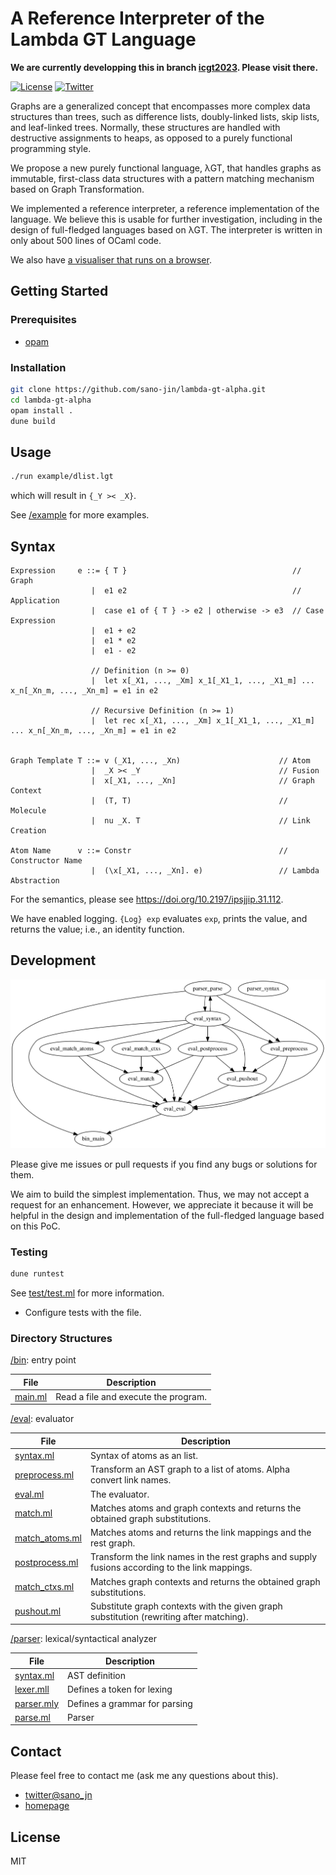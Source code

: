 # A Reference Interpreter of the Lambda GT Language

**We are currently developping this in branch [icgt2023](https://github.com/sano-jin/lambda-gt-alpha/tree/icgt2023). Please visit there.**

[![License](https://img.shields.io/badge/license-MIT-yellow?style=flat-square)](#license)
[![Twitter](https://img.shields.io/badge/twitter-%40sano_jn-blue?style=flat-square)](https://twitter.com/sano_jn)

Graphs are a generalized concept that encompasses more complex data structures than trees,
such as difference lists, doubly-linked lists, skip lists, and leaf-linked trees.
Normally, these structures are handled with destructive assignments to heaps,
as opposed to a purely functional programming style.

We propose a new purely functional language, λGT,
that handles graphs as immutable, first-class data structures with
a pattern matching mechanism based on Graph Transformation.

We implemented a reference interpreter, a reference implementation of the language.
We believe this is usable for further investigation,
including in the design of full-fledged languages based on λGT.
The interpreter is written in only about 500 lines of OCaml code.

We also have [a visualiser that runs on a browser](https://sano-jin.github.io/lambda-gt-playground/).

## Getting Started

### Prerequisites

- [opam](https://opam.ocaml.org/)

### Installation

```bash
git clone https://github.com/sano-jin/lambda-gt-alpha.git
cd lambda-gt-alpha
opam install .
dune build
```

## Usage

```bash
./run example/dlist.lgt
```

which will result in `{_Y >< _X}`.

See [/example](example) for more examples.

## Syntax

```
Expression     e ::= { T }                                     // Graph
                  |  e1 e2                                     // Application
                  |  case e1 of { T } -> e2 | otherwise -> e3  // Case Expression
                  |  e1 + e2
                  |  e1 * e2
                  |  e1 - e2

                  // Definition (n >= 0)
                  |  let x[_X1, ..., _Xm] x_1[_X1_1, ..., _X1_m] ... x_n[_Xn_m, ..., _Xn_m] = e1 in e2

                  // Recursive Definition (n >= 1)
                  |  let rec x[_X1, ..., _Xm] x_1[_X1_1, ..., _X1_m] ... x_n[_Xn_m, ..., _Xn_m] = e1 in e2


Graph Template T ::= v (_X1, ..., _Xn)                      // Atom
                  |  _X >< _Y                               // Fusion
                  |  x[_X1, ..., _Xn]                       // Graph Context
                  |  (T, T)                                 // Molecule
                  |  nu _X. T                               // Link Creation

Atom Name      v ::= Constr                                 // Constructor Name
                  |  (\x[_X1, ..., _Xn]. e)                 // Lambda Abstraction
```

For the semantics, please see
<https://doi.org/10.2197/ipsjjip.31.112>.

We have enabled logging.
`{Log} exp` evaluates `exp`, prints the value, and returns the value; i.e., an identity function.

## Development

![dependency graph](docs/dependency.svg)

Please give me issues or pull requests if you find any bugs or solutions for them.

We aim to build the simplest implementation.
Thus, we may not accept a request for an enhancement.
However, we appreciate it because it will be helpful in the design and implementation
of the full-fledged language based on this PoC.

### Testing

```bash
dune runtest
```

See [test/test.ml](test/test.ml) for more information.

- Configure tests with the file.

### Directory Structures

[/bin](bin):
entry point

| File                   | Description                          |
| ---------------------- | ------------------------------------ |
| [main.ml](bin/main.ml) | Read a file and execute the program. |

[/eval](eval):
evaluator

| File                                  | Description                                                                                    |
| ------------------------------------- | ---------------------------------------------------------------------------------------------- |
| [syntax.ml](eval/syntax.ml)           | Syntax of atoms as an list.                                                                    |
| [preprocess.ml](eval/preprocess.ml)   | Transform an AST graph to a list of atoms. Alpha convert link names.                           |
| [eval.ml](eval/eval.ml)               | The evaluator.                                                                                 |
| [match.ml](eval/match.ml)             | Matches atoms and graph contexts and returns the obtained graph substitutions.                 |
| [match_atoms.ml](eval/match_atoms.ml) | Matches atoms and returns the link mappings and the rest graph.                                |
| [postprocess.ml](eval/postprocess.ml) | Transform the link names in the rest graphs and supply fusions according to the link mappings. |
| [match_ctxs.ml](eval/match.ml)        | Matches graph contexts and returns the obtained graph substitutions.                           |
| [pushout.ml](eval/pushout.ml)         | Substitute graph contexts with the given graph substitution (rewriting after matching).        |

[/parser](parser):
lexical/syntactical analyzer

| File                            | Description                   |
| ------------------------------- | ----------------------------- |
| [syntax.ml](parser/syntax.ml)   | AST definition                |
| [lexer.mll](parser/lexer.mll)   | Defines a token for lexing    |
| [parser.mly](parser/parser.mly) | Defines a grammar for parsing |
| [parse.ml](parser/parse.ml)     | Parser                        |

## Contact

Please feel free to contact me (ask me any questions about this).

- [twitter@sano_jn](https://twitter.com/sano_jn)
- [homepage](https://www.ueda.info.waseda.ac.jp/~sano/)

## License

MIT

[repo]: https://github.com/sano-jin/lambda-gt-alpha/tree/icgt2023/
